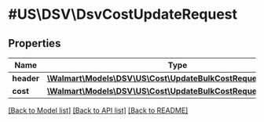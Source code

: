 # #US\DSV\DsvCostUpdateRequest

## Properties

Name | Type | Description | Notes
------------ | ------------- | ------------- | -------------
**header** | [**\Walmart\Models\DSV\US\Cost\UpdateBulkCostRequestHeader**](UpdateBulkCostRequestHeader.md) |  | [optional]
**cost** | [**\Walmart\Models\DSV\US\Cost\UpdateBulkCostRequestCostInner[]**](UpdateBulkCostRequestCostInner.md) |  | [optional]


[[Back to Model list]](../) [[Back to API list]](../../Api/US/DSV) [[Back to README]](../../README.md)
